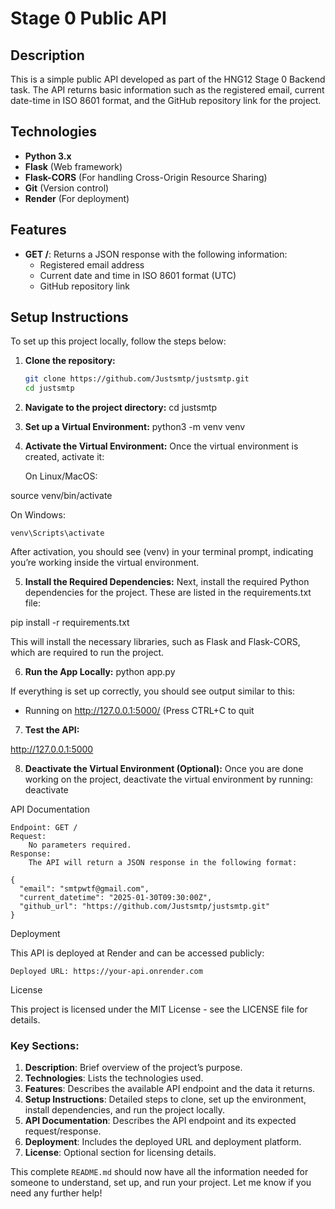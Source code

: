 # Stage 0 Public API

## Description
This is a simple public API developed as part of the HNG12 Stage 0 Backend task. The API returns basic information such as the registered email, current date-time in ISO 8601 format, and the GitHub repository link for the project.

## Technologies
- **Python 3.x**
- **Flask** (Web framework)
- **Flask-CORS** (For handling Cross-Origin Resource Sharing)
- **Git** (Version control)
- **Render** (For deployment)

## Features
- **GET /**: Returns a JSON response with the following information:
  - Registered email address
  - Current date and time in ISO 8601 format (UTC)
  - GitHub repository link

## Setup Instructions

To set up this project locally, follow the steps below:

1. **Clone the repository:**
   ```bash
   git clone https://github.com/Justsmtp/justsmtp.git
   cd justsmtp

2. **Navigate to the project directory:**
cd justsmtp

3. **Set up a Virtual Environment:**
python3 -m venv venv

4. **Activate the Virtual Environment:**
Once the virtual environment is created, activate it:

    On Linux/MacOS:

source venv/bin/activate

On Windows:

    venv\Scripts\activate

After activation, you should see (venv) in your terminal prompt, indicating you’re working inside the virtual environment.

5. **Install the Required Dependencies:**
Next, install the required Python dependencies for the project. These are listed in the requirements.txt file:

pip install -r requirements.txt

This will install the necessary libraries, such as Flask and Flask-CORS, which are required to run the project.

6. **Run the App Locally:**
python app.py

If everything is set up correctly, you should see output similar to this:

 * Running on http://127.0.0.1:5000/ (Press CTRL+C to quit

 7. **Test the API:**

 http://127.0.0.1:5000
 
 8. **Deactivate the Virtual Environment (Optional):**
 Once you are done working on the project, deactivate the virtual environment by running:
 deactivate

 
 API Documentation

    Endpoint: GET /
    Request:
        No parameters required.
    Response:
        The API will return a JSON response in the following format:

    {
      "email": "smtpwtf@gmail.com",
      "current_datetime": "2025-01-30T09:30:00Z",
      "github_url": "https://github.com/Justsmtp/justsmtp.git"
    }

Deployment

This API is deployed at Render and can be accessed publicly:

    Deployed URL: https://your-api.onrender.com

License

This project is licensed under the MIT License - see the LICENSE file for details.


### **Key Sections**:
1. **Description**: Brief overview of the project’s purpose.
2. **Technologies**: Lists the technologies used.
3. **Features**: Describes the available API endpoint and the data it returns.
4. **Setup Instructions**: Detailed steps to clone, set up the environment, install dependencies, and run the project locally.
5. **API Documentation**: Describes the API endpoint and its expected request/response.
6. **Deployment**: Includes the deployed URL and deployment platform.
7. **License**: Optional section for licensing details.

This complete `README.md` should now have all the information needed for someone to understand, set up, and run your project. Let me know if you need any further help!

